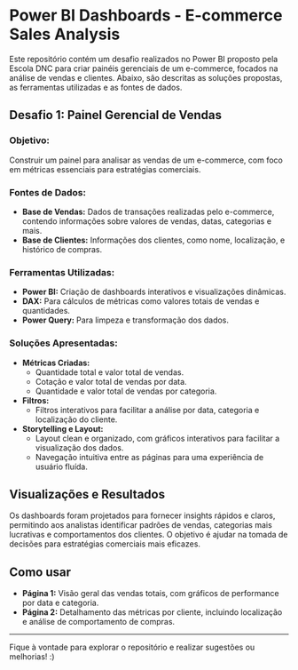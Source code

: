 # Power BI Dashboards - E-commerce Sales Analysis

Este repositório contém um desafio realizados no Power BI proposto pela Escola DNC para criar painéis gerenciais de um e-commerce, focados na análise de vendas e clientes. Abaixo, são descritas as soluções propostas, as ferramentas utilizadas e as fontes de dados.

## Desafio 1: Painel Gerencial de Vendas

### **Objetivo:**  
Construir um painel para analisar as vendas de um e-commerce, com foco em métricas essenciais para estratégias comerciais.

### **Fontes de Dados:**  
- **Base de Vendas:** Dados de transações realizadas pelo e-commerce, contendo informações sobre valores de vendas, datas, categorias e mais.
- **Base de Clientes:** Informações dos clientes, como nome, localização, e histórico de compras.

### **Ferramentas Utilizadas:**  
- **Power BI:** Criação de dashboards interativos e visualizações dinâmicas.
- **DAX:** Para cálculos de métricas como valores totais de vendas e quantidades.
- **Power Query:** Para limpeza e transformação dos dados.

### **Soluções Apresentadas:**  
- **Métricas Criadas:**  
  - Quantidade total e valor total de vendas.
  - Cotação e valor total de vendas por data.
  - Quantidade e valor total de vendas por categoria.
- **Filtros:**  
  - Filtros interativos para facilitar a análise por data, categoria e localização do cliente.
- **Storytelling e Layout:**  
  - Layout clean e organizado, com gráficos interativos para facilitar a visualização dos dados.
  - Navegação intuitiva entre as páginas para uma experiência de usuário fluída.

## Visualizações e Resultados  
Os dashboards foram projetados para fornecer insights rápidos e claros, permitindo aos analistas identificar padrões de vendas, categorias mais lucrativas e comportamentos dos clientes. O objetivo é ajudar na tomada de decisões para estratégias comerciais mais eficazes.

## Como usar  
- **Página 1:** Visão geral das vendas totais, com gráficos de performance por data e categoria.  
- **Página 2:** Detalhamento das métricas por cliente, incluindo localização e análise de comportamento de compras.

---

Fique à vontade para explorar o repositório e realizar sugestões ou melhorias! :)
